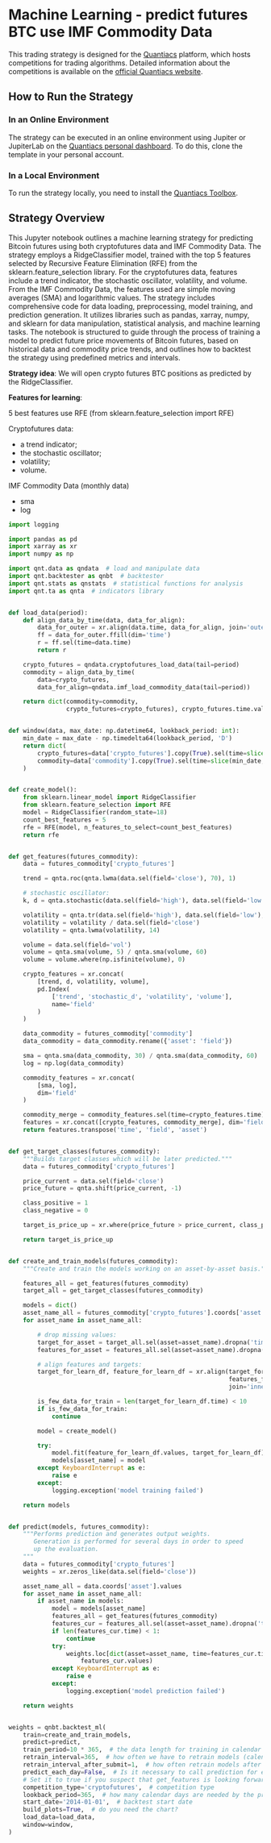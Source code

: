 # Machine Learning - predict futures BTC use IMF Commodity Data

This trading strategy is designed for the [Quantiacs](https://quantiacs.com/contest) platform, which hosts competitions
for trading algorithms. Detailed information about the competitions is available on
the [official Quantiacs website](https://quantiacs.com/contest).

## How to Run the Strategy

### In an Online Environment

The strategy can be executed in an online environment using Jupiter or JupiterLab on
the [Quantiacs personal dashboard](https://quantiacs.com/personalpage/homepage). To do this, clone the template in your
personal account.

### In a Local Environment

To run the strategy locally, you need to install the [Quantiacs Toolbox](https://github.com/quantiacs/toolbox).

## Strategy Overview

This Jupyter notebook outlines a machine learning strategy for predicting Bitcoin futures using both cryptofutures data
and IMF Commodity Data. The strategy employs a RidgeClassifier model, trained with the top 5 features selected by
Recursive Feature Elimination (RFE) from the sklearn.feature_selection library. For the cryptofutures data, features
include a trend indicator, the stochastic oscillator, volatility, and volume. From the IMF Commodity Data, the features
used are simple moving averages (SMA) and logarithmic values. The strategy includes comprehensive code for data loading,
preprocessing, model training, and prediction generation. It utilizes libraries such as pandas, xarray, numpy, and
sklearn for data manipulation, statistical analysis, and machine learning tasks. The notebook is structured to guide
through the process of training a model to predict future price movements of Bitcoin futures, based on historical data
and commodity price trends, and outlines how to backtest the strategy using predefined metrics and intervals.

**Strategy idea**: We will open crypto futures BTC positions as predicted by the RidgeClassifier.

**Features for learning**:

5 best features use RFE (from sklearn.feature_selection import RFE)

Cryptofutures data:

* a trend indicator;
* the stochastic oscillator;
* volatility;
* volume.

IMF Commodity Data (monthly data)

* sma
* log

```python
import logging

import pandas as pd
import xarray as xr
import numpy as np

import qnt.data as qndata  # load and manipulate data
import qnt.backtester as qnbt  # backtester
import qnt.stats as qnstats  # statistical functions for analysis
import qnt.ta as qnta  # indicators library


def load_data(period):
    def align_data_by_time(data, data_for_align):
        data_for_outer = xr.align(data.time, data_for_align, join='outer')[1]
        ff = data_for_outer.ffill(dim='time')
        r = ff.sel(time=data.time)
        return r

    crypto_futures = qndata.cryptofutures_load_data(tail=period)
    commodity = align_data_by_time(
        data=crypto_futures,
        data_for_align=qndata.imf_load_commodity_data(tail=period))

    return dict(commodity=commodity,
                crypto_futures=crypto_futures), crypto_futures.time.values


def window(data, max_date: np.datetime64, lookback_period: int):
    min_date = max_date - np.timedelta64(lookback_period, 'D')
    return dict(
        crypto_futures=data['crypto_futures'].copy(True).sel(time=slice(min_date, max_date)),
        commodity=data['commodity'].copy(True).sel(time=slice(min_date, max_date))
    )


def create_model():
    from sklearn.linear_model import RidgeClassifier
    from sklearn.feature_selection import RFE
    model = RidgeClassifier(random_state=18)
    count_best_features = 5
    rfe = RFE(model, n_features_to_select=count_best_features)
    return rfe


def get_features(futures_commodity):
    data = futures_commodity['crypto_futures']

    trend = qnta.roc(qnta.lwma(data.sel(field='close'), 70), 1)

    # stochastic oscillator:
    k, d = qnta.stochastic(data.sel(field='high'), data.sel(field='low'), data.sel(field='close'), 14)

    volatility = qnta.tr(data.sel(field='high'), data.sel(field='low'), data.sel(field='close'))
    volatility = volatility / data.sel(field='close')
    volatility = qnta.lwma(volatility, 14)

    volume = data.sel(field='vol')
    volume = qnta.sma(volume, 5) / qnta.sma(volume, 60)
    volume = volume.where(np.isfinite(volume), 0)

    crypto_features = xr.concat(
        [trend, d, volatility, volume],
        pd.Index(
            ['trend', 'stochastic_d', 'volatility', 'volume'],
            name='field'
        )
    )

    data_commodity = futures_commodity['commodity']
    data_commodity = data_commodity.rename({'asset': 'field'})

    sma = qnta.sma(data_commodity, 30) / qnta.sma(data_commodity, 60)
    log = np.log(data_commodity)

    commodity_features = xr.concat(
        [sma, log],
        dim='field'
    )

    commodity_merge = commodity_features.sel(time=crypto_features.time)
    features = xr.concat([crypto_features, commodity_merge], dim='field')
    return features.transpose('time', 'field', 'asset')


def get_target_classes(futures_commodity):
    """Builds target classes which will be later predicted."""
    data = futures_commodity['crypto_futures']

    price_current = data.sel(field='close')
    price_future = qnta.shift(price_current, -1)

    class_positive = 1
    class_negative = 0

    target_is_price_up = xr.where(price_future > price_current, class_positive, class_negative)

    return target_is_price_up


def create_and_train_models(futures_commodity):
    """Create and train the models working on an asset-by-asset basis."""

    features_all = get_features(futures_commodity)
    target_all = get_target_classes(futures_commodity)

    models = dict()
    asset_name_all = futures_commodity['crypto_futures'].coords['asset'].values
    for asset_name in asset_name_all:

        # drop missing values:
        target_for_asset = target_all.sel(asset=asset_name).dropna('time', 'any')
        features_for_asset = features_all.sel(asset=asset_name).dropna('time', 'any')

        # align features and targets:
        target_for_learn_df, feature_for_learn_df = xr.align(target_for_asset,
                                                             features_for_asset,
                                                             join='inner')

        is_few_data_for_train = len(target_for_learn_df.time) < 10
        if is_few_data_for_train:
            continue

        model = create_model()

        try:
            model.fit(feature_for_learn_df.values, target_for_learn_df)
            models[asset_name] = model
        except KeyboardInterrupt as e:
            raise e
        except:
            logging.exception('model training failed')

    return models


def predict(models, futures_commodity):
    """Performs prediction and generates output weights.
       Generation is performed for several days in order to speed
       up the evaluation.
    """
    data = futures_commodity['crypto_futures']
    weights = xr.zeros_like(data.sel(field='close'))

    asset_name_all = data.coords['asset'].values
    for asset_name in asset_name_all:
        if asset_name in models:
            model = models[asset_name]
            features_all = get_features(futures_commodity)
            features_cur = features_all.sel(asset=asset_name).dropna('time', 'any')
            if len(features_cur.time) < 1:
                continue
            try:
                weights.loc[dict(asset=asset_name, time=features_cur.time.values)] = model.predict(
                    features_cur.values)
            except KeyboardInterrupt as e:
                raise e
            except:
                logging.exception('model prediction failed')

    return weights


weights = qnbt.backtest_ml(
    train=create_and_train_models,
    predict=predict,
    train_period=10 * 365,  # the data length for training in calendar days
    retrain_interval=365,  # how often we have to retrain models (calendar days)
    retrain_interval_after_submit=1,  # how often retrain models after submission during evaluation (calendar days)
    predict_each_day=False,  # Is it necessary to call prediction for every day during backtesting?
    # Set it to true if you suspect that get_features is looking forward.
    competition_type='cryptofutures',  # competition type
    lookback_period=365,  # how many calendar days are needed by the predict function to generate the output
    start_date='2014-01-01',  # backtest start date
    build_plots=True,  # do you need the chart?
    load_data=load_data,
    window=window,
)
```
